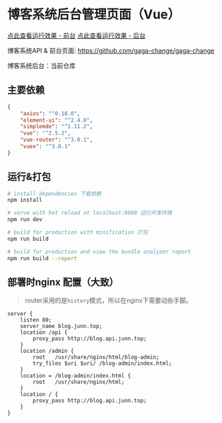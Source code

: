 # 博客系统后台管理页面（Vue）

[点此查看运行效果 - 前台](http://blog.junn.top)
[点此查看运行效果 - 后台](http://blog.junn.top/admin)

博客系统API & 前台页面: https://github.com/gaga-change/gaga-change

博客系统后台：当前仓库

## 主要依赖

``` json
{
    "axios": "^0.18.0",
    "element-ui": "^2.4.0",
    "simplemde": "^1.11.2",
    "vue": "^2.5.2",
    "vue-router": "^3.0.1",
    "vuex": "^3.0.1"
}
```

## 运行&打包

``` bash
# install dependencies 下载依赖
npm install

# serve with hot reload at localhost:8080 运行开发环境
npm run dev

# build for production with minification 打包
npm run build

# build for production and view the bundle analyzer report
npm run build --report
```
## 部署时nginx 配置（大致）

> router采用的是`history`模式，所以在nginx下需要动些手脚。

``` nginx
server { 
    listen 80;
    server_name blog.junn.top;
    location /api {
        proxy_pass http://blog.api.junn.top;
    }
    location /admin {
        root   /usr/share/nginx/html/blog-admin;
        try_files $uri $uri/ /blog-admin/index.html;
    }
    location = /blog-admin/index.html {
        root   /usr/share/nginx/html;
    }
    location / {
        proxy_pass http://blog.api.junn.top;
    }
}
```